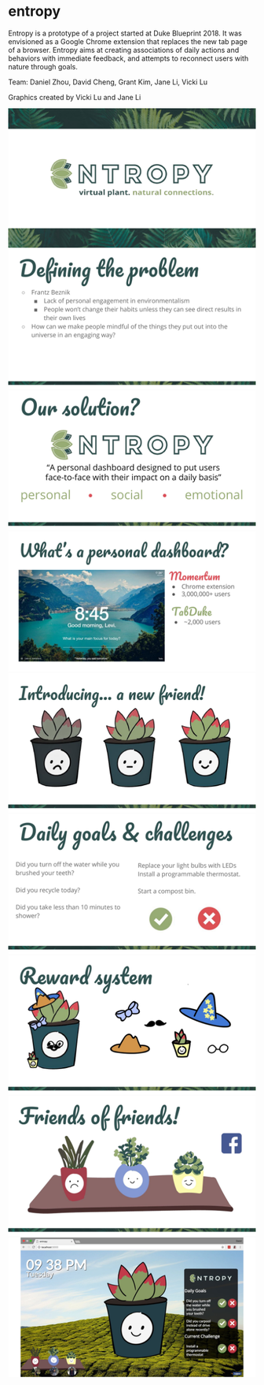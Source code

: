 # entropy
Entropy is a prototype of a project started at Duke Blueprint 2018. It was envisioned as a Google Chrome extension that replaces the new tab page of a browser. Entropy aims at creating associations of daily actions and behaviors with immediate feedback, and attempts to reconnect users with nature through goals.

Team: Daniel Zhou, David Cheng, Grant Kim, Jane Li, Vicki Lu

Graphics created by Vicki Lu and Jane Li

![alt text](slides/1.jpg)
![alt text](slides/2.jpg)
![alt text](slides/3.jpg)
![alt text](slides/4.jpg)
![alt text](slides/5.jpg)
![alt text](slides/6.jpg)
![alt text](slides/7.jpg)
![alt text](slides/8.jpg)
![alt text](slides/9.jpg)
